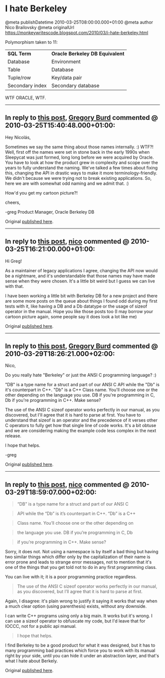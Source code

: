 # I hate Berkeley

@meta publishDatetime 2010-03-25T08:00:00.000+01:00
@meta author Nico Brailovsky
@meta originalUrl https://monkeywritescode.blogspot.com/2010/03/i-hate-berkeley.html

Polymorphism taken to 11:

|  |  |
| --- | --- |
| **SQL Term** | **Oracle Berkeley DB Equivalent** |
| Database | Environment |
| Table | Database |
| Tuple/row | Key/data pair |
| Secondary index | Secondary database |

WTF ORACLE, WTF.


---
## In reply to [this post](), [Gregory Burd](http://oracle.com/) commented @ 2010-03-25T15:40:48.000+01:00:

Hey Nicolás,

Sometimes we say the same thing about those names internally. :) WTF?! Well, first off the names were set in stone back in the early 1990s when Sleepycat was just formed, long long before we were acquired by Oracle. You have to look at how the product grew in complexity and scope over the years to fully understand the naming. We've talked a few times about fixing this, changing the API in drastic ways to make it more terminology-friendly. We didn't because we were trying not to break existing applications. So, here we are with somewhat odd naming and we admit that. :)

How'd you get my cartoon picture?!

cheers,

-greg
Product Manager, Oracle Berkeley DB

Original [published here](/blog_md/2010/0325_IhateBerkeley.md).

---
## In reply to [this post](), [nico](/blog_md/youfoundadeadlink.md) commented @ 2010-03-25T16:21:00.000+01:00:

Hi Greg!

As a maintainer of legacy applications I agree, changing the API now would be a nightmare, and it's understandable that those names may have made sense when they were chosen. It's a little bit weird but I guess we can live with that.

I have been working a little bit with Berkeley DB for a new project and there are some more posts on the queue about things I found odd during my first tests with it, like having a DB and a Db datatype or the usage of sizeof operator in the manual. Hope you like those posts too (I may borrow your cartoon picture again, some people say it does look a lot like me)

Original [published here](/blog_md/2010/0325_IhateBerkeley.md).

---
## In reply to [this post](), [Gregory Burd](http://oracle.com/) commented @ 2010-03-29T18:26:21.000+02:00:

Nico,

Do you really hate "Berkeley" or just the ANSI C programming language? :)

"DB" is a type name for a struct and part of our ANSI C API while the "Db" is it's counterpart in C++. "Db" is a C++ Class name. You'll choose one or the other depending on the language you use. DB if you're programming in C, Db if you're programming in C++. Make sense?

The use of the ANSI C sizeof operator works perfectly in our manual, as you discovered, but I'll agree that it is hard to parse at first. You have to understand that sizeof is an operator and the precedence of it verses other C operators to fully get how that single line of code works. It's a bit obtuse and we are considering making the example code less complex in the next release.

I hope that helps.

-greg

Original [published here](/blog_md/2010/0325_IhateBerkeley.md).

---
## In reply to [this post](), [nico](/blog_md/youfoundadeadlink.md) commented @ 2010-03-29T18:59:07.000+02:00:

> “DB” is a type name for a struct and part of our ANSI C

> API while the “Db” is it’s counterpart in C++. “Db” is a C++

> Class name. You’ll choose one or the other depending on

> the language you use. DB if you’re programming in C, Db

> if you’re programming in C++. Make sense?

Sorry, it does not. Not using a namespace is by itself a bad thing but having two similar things which differ only by the capitalization of their name is error prone and leads to strange error messages, not to mention that it's one of the things
that you get told not to do in any first programming class.

You can live with it; it is a poor programming practice regardless.

> The use of the ANSI C sizeof operator works perfectly in our manual,
> as you discovered, but I’ll agree that it is hard to parse at first.

Again, I disagree: it's plain wrong to justify it saying it works that way when a much clear option (using parenthesis) exists, without any downside.

I can write C++ programs using only a big main. It works but it's wrong. I can use a sizeof operator to obfuscate my code, but I'd leave that for IOCCC, not for a public api manual.

> I hope that helps.

I find Berkeley to be a good product for what it was designed, but it has to many programming bad practices which force you to work with its manual right by your side, until you can hide it under an abstraction layer, and that's what I hate about Berkely.

Original [published here](/blog_md/2010/0325_IhateBerkeley.md).

